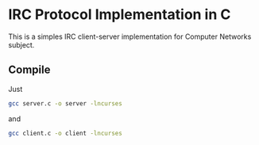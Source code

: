 # IRC Protocol Implementation in C

This is a simples IRC client-server implementation for Computer Networks subject.

## Compile

Just

```sh
gcc server.c -o server -lncurses
```
and

```sh
gcc client.c -o client -lncurses
```
